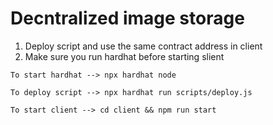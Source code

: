 # Decntralized image storage

1. Deploy script and use the same contract address in client
2. Make sure you run hardhat before starting slient

```shell
To start hardhat --> npx hardhat node

To deploy script --> npx hardhat run scripts/deploy.js

To start client --> cd client && npm run start
```

